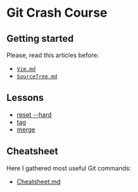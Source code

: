 # Git Crash Course

## Getting started

Please, read this articles before:

- [`Vim.md`](Vim.md)
- [`SourceTree.md`](SourceTree.md)

## Lessons

- [reset --hard](lessons/reset-hard/README.md)
- [tag](lessons/tags/README.md)
- [merge](lessons/merge/README.md)

## Cheatsheet

Here I gathered most useful Git commands:  
- [Cheatsheet.md](Cheatsheet.md)
